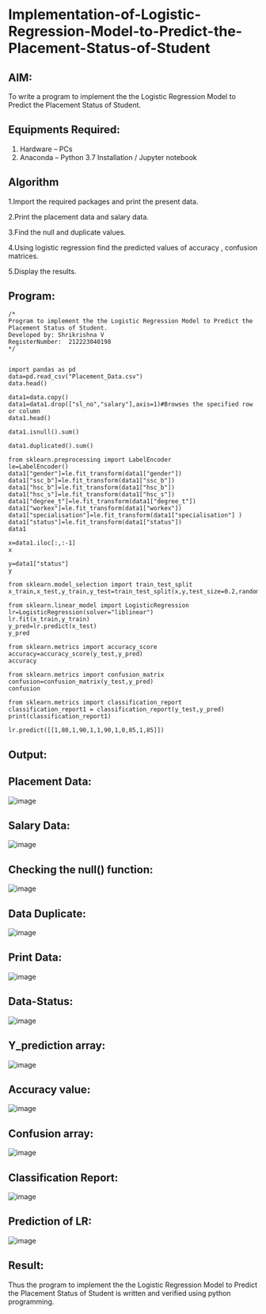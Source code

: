 # Implementation-of-Logistic-Regression-Model-to-Predict-the-Placement-Status-of-Student

## AIM:
To write a program to implement the the Logistic Regression Model to Predict the Placement Status of Student.

## Equipments Required:
1. Hardware – PCs
2. Anaconda – Python 3.7 Installation / Jupyter notebook

## Algorithm
1.Import the required packages and print the present data.

2.Print the placement data and salary data.

3.Find the null and duplicate values.

4.Using logistic regression find the predicted values of accuracy , confusion matrices.

5.Display the results.

## Program:
```
/*
Program to implement the the Logistic Regression Model to Predict the Placement Status of Student.
Developed by: Shrikrishna V
RegisterNumber:  212223040198
*/
```
```

import pandas as pd
data=pd.read_csv("Placement_Data.csv")
data.head()

data1=data.copy()
data1=data1.drop(["sl_no","salary"],axis=1)#Browses the specified row or column
data1.head()

data1.isnull().sum()

data1.duplicated().sum()

from sklearn.preprocessing import LabelEncoder
le=LabelEncoder()
data1["gender"]=le.fit_transform(data1["gender"])
data1["ssc_b"]=le.fit_transform(data1["ssc_b"])
data1["hsc_b"]=le.fit_transform(data1["hsc_b"])
data1["hsc_s"]=le.fit_transform(data1["hsc_s"])
data1["degree_t"]=le.fit_transform(data1["degree_t"])
data1["workex"]=le.fit_transform(data1["workex"])
data1["specialisation"]=le.fit_transform(data1["specialisation"] )     
data1["status"]=le.fit_transform(data1["status"])       
data1 

x=data1.iloc[:,:-1]
x

y=data1["status"]
y

from sklearn.model_selection import train_test_split
x_train,x_test,y_train,y_test=train_test_split(x,y,test_size=0.2,random_state=0)

from sklearn.linear_model import LogisticRegression
lr=LogisticRegression(solver="liblinear")
lr.fit(x_train,y_train)
y_pred=lr.predict(x_test)
y_pred

from sklearn.metrics import accuracy_score
accuracy=accuracy_score(y_test,y_pred)
accuracy

from sklearn.metrics import confusion_matrix
confusion=confusion_matrix(y_test,y_pred)
confusion

from sklearn.metrics import classification_report
classification_report1 = classification_report(y_test,y_pred)
print(classification_report1)

lr.predict([[1,80,1,90,1,1,90,1,0,85,1,85]])

```

## Output:

## Placement Data:
![image](https://github.com/Wkrish28/Implementation-of-Logistic-Regression-Model-to-Predict-the-Placement-Status-of-Student/assets/144295230/5c2110d2-f6cf-4aac-a2be-d95153bb7d19)
## Salary Data:
![image](https://github.com/Wkrish28/Implementation-of-Logistic-Regression-Model-to-Predict-the-Placement-Status-of-Student/assets/144295230/13bb935e-8dae-483e-b652-ddbb70c121e2)
## Checking the null() function:
![image](https://github.com/Wkrish28/Implementation-of-Logistic-Regression-Model-to-Predict-the-Placement-Status-of-Student/assets/144295230/6102728a-2948-40c6-96f5-6e298f70b89c)

## Data Duplicate:
![image](https://github.com/Wkrish28/Implementation-of-Logistic-Regression-Model-to-Predict-the-Placement-Status-of-Student/assets/144295230/c5b70026-474d-4f44-a95d-4d4f0d2d8e60)

## Print Data:
![image](https://github.com/Wkrish28/Implementation-of-Logistic-Regression-Model-to-Predict-the-Placement-Status-of-Student/assets/144295230/c7139247-c423-491d-a671-a7c04f10552b)

## Data-Status:
![image](https://github.com/Wkrish28/Implementation-of-Logistic-Regression-Model-to-Predict-the-Placement-Status-of-Student/assets/144295230/d23026a5-619a-41ad-b306-9abb3c5b52b3)
## Y_prediction array:
![image](https://github.com/Wkrish28/Implementation-of-Logistic-Regression-Model-to-Predict-the-Placement-Status-of-Student/assets/144295230/0af99585-c87c-4931-9040-346300c5f33b)

## Accuracy value:
![image](https://github.com/Wkrish28/Implementation-of-Logistic-Regression-Model-to-Predict-the-Placement-Status-of-Student/assets/144295230/96651032-6ff0-4f08-ae06-1ecdf6b8dce0)

## Confusion array:

![image](https://github.com/Wkrish28/Implementation-of-Logistic-Regression-Model-to-Predict-the-Placement-Status-of-Student/assets/144295230/c97bc103-ab90-4153-a4ea-9f00e8f057ca)
## Classification Report:
![image](https://github.com/Wkrish28/Implementation-of-Logistic-Regression-Model-to-Predict-the-Placement-Status-of-Student/assets/144295230/51df3330-a49b-4786-a0a5-1d136a6d9a42)
## Prediction of LR:

![image](https://github.com/Wkrish28/Implementation-of-Logistic-Regression-Model-to-Predict-the-Placement-Status-of-Student/assets/144295230/553104c9-ab6b-4548-9c4c-28ec723d655d)









## Result:
Thus the program to implement the the Logistic Regression Model to Predict the Placement Status of Student is written and verified using python programming.
